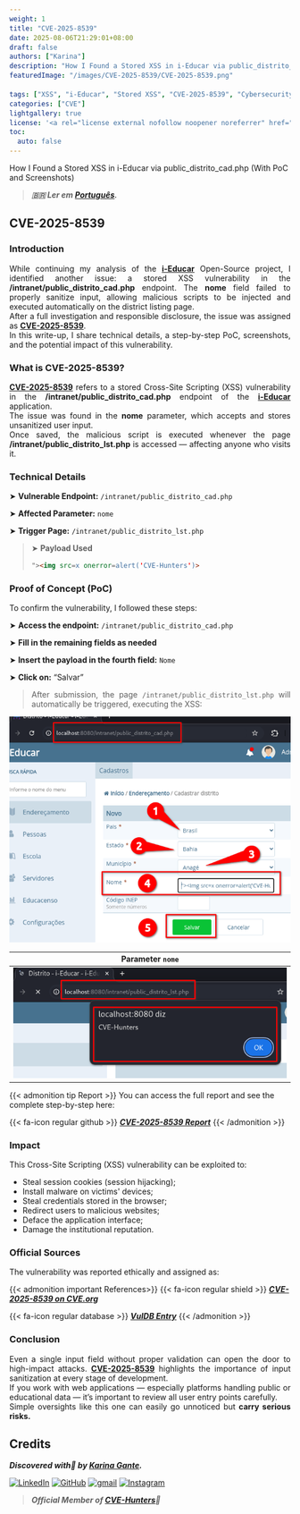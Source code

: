 ```yaml
---
weight: 1
title: "CVE-2025-8539"
date: 2025-08-06T21:29:01+08:00
draft: false
authors: ["Karina"]
description: "How I Found a Stored XSS in i-Educar via public_distrito_cad.php (With PoC and Screenshots)"
featuredImage: "/images/CVE-2025-8539/CVE-2025-8539.png"

tags: ["XSS", "i-Educar", "Stored XSS", "CVE-2025-8539", "Cybersecurity"]
categories: ["CVE"]
lightgallery: true
license: '<a rel="license external nofollow noopener noreferrer" href="https://creativecommons.org/licenses/by-nc/4.0/" target="_blank">CC BY-NC 4.0</a>'
toc:
  auto: false
---
```


How I Found a Stored XSS in i-Educar via public_distrito_cad.php (With PoC and Screenshots)

<!--more-->

> ***🇧🇷 Ler em [Português](http://karinagante.github.io/pt-br/cve-2025-8539).***

## CVE-2025-8539

### Introduction

<p align="justify">While continuing my analysis of the <b><a href="https://github.com/portabilis/i-educar" target=_blank>i-Educar</a></b> Open-Source project, I identified another issue: a stored XSS vulnerability in the <b>/intranet/public_distrito_cad.php</b> endpoint. The <b>nome</b> field failed to properly sanitize input, allowing malicious scripts to be injected and executed automatically on the district listing page. </br> After a full investigation and responsible disclosure, the issue was assigned as <b><a href="https://www.cve.org/CVERecord?id=CVE-2025-8539" target=_blank>CVE-2025-8539</a></b>. </br> In this write-up, I share technical details, a step-by-step PoC, screenshots, and the potential impact of this vulnerability. </p>

### What is CVE-2025-8539?

<p align="justify"><b><a href="https://www.cve.org/CVERecord?id=CVE-2025-8539" target=_blank>CVE-2025-8539</a></b> refers to a stored Cross-Site Scripting (XSS) vulnerability in the <b>/intranet/public_distrito_cad.php</b> endpoint of the <b><a href="https://github.com/portabilis/i-educar" target=_blank>i-Educar</a></b> application. </br> The issue was found in the <b>nome</b> parameter, which accepts and stores unsanitized user input. </br> Once saved, the malicious script is executed whenever the page <b>/intranet/public_distrito_lst.php</b> is accessed — affecting anyone who visits it. </p>

### Technical Details

➤ **Vulnerable Endpoint:** `/intranet/public_distrito_cad.php`

➤ **Affected Parameter:** `nome`

➤ **Trigger Page:** `/intranet/public_distrito_lst.php`

> ➤ **Payload Used** 
> ```html
>"><img src=x onerror=alert('CVE-Hunters')>
>```

### Proof of Concept (PoC)

To confirm the vulnerability, I followed these steps:

➤ **Access the endpoint:** `/intranet/public_distrito_cad.php`

➤ **Fill in the remaining fields as needed**

➤ **Insert the payload in the fourth field:** `Nome`

➤ **Click on:** “Salvar”

> <p align="justify"> After submission, the page <code>/intranet/public_distrito_lst.php</code> will automatically be triggered, executing the XSS:</p>

<p align="center">
<img src="/images/CVE-2025-8539/PoC1.png">
</p>

|   Parameter `nome`         |
|:------------:|
| ![](/images/CVE-2025-8539/PoC2.png)    |

{{< admonition tip Report >}} 
You can access the full report and see the complete step-by-step here:

{{< fa-icon regular github >}} 
***[CVE-2025-8539 Report](https://github.com/KarinaGante/KG-Sec/blob/main/CVEs/i-Educar/CVE-2025-8539.md)***
{{< /admonition >}}

### Impact

This Cross-Site Scripting (XSS) vulnerability can be exploited to:

- Steal session cookies (session hijacking);
- Install malware on victims' devices;
- Steal credentials stored in the browser;
- Redirect users to malicious websites;
- Deface the application interface;
- Damage the institutional reputation.

### Official Sources

The vulnerability was reported ethically and assigned as:

{{< admonition important References>}} 
{{< fa-icon regular shield >}} 
***[CVE-2025-8539 on CVE.org](https://www.cve.org/CVERecord?id=CVE-2025-8539)***

{{< fa-icon regular database >}} 
***[VulDB Entry](https://vuldb.com/?id.318668)***
{{< /admonition >}}

### Conclusion

<p align="justify">Even a single input field without proper validation can open the door to high-impact attacks. <b><a href="https://www.cve.org/CVERecord?id=CVE-2025-8539" target=_blank>CVE-2025-8539</a></b> highlights the importance of input sanitization at every stage of development. </br> If you work with web applications — especially platforms handling public or educational data — it’s important to review all user entry points carefully. </br> Simple oversights like this one can easily go unnoticed but <b>carry serious risks.</b></p>

## Credits

***Discovered with💜 by [Karina Gante](https://karinagante.github.io/).***  

[![LinkedIn](https://skillicons.dev/icons?i=linkedin&theme=dark)](https://www.linkedin.com/in/karina-gante/)
[![GitHub](https://skillicons.dev/icons?i=github&theme=dark)](https://www.github.com/KarinaGante/)
[![gmail](https://skillicons.dev/icons?i=gmail&theme=dark)](mailto:karina.gante1@gmail.com)
[![Instagram](https://skillicons.dev/icons?i=instagram&theme=dark)](https://www.instagram.com/karinovisk02/)

> ***Official Member of [CVE-Hunters](https://www.cvehunters.com/)🏹***